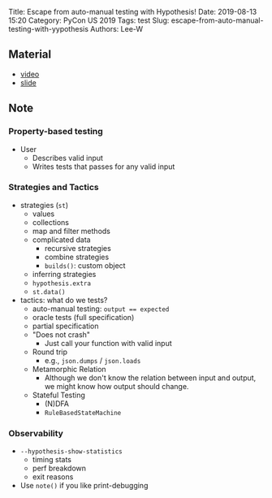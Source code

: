 Title: Escape from auto-manual testing with Hypothesis!
Date: 2019-08-13 15:20
Category: PyCon US 2019
Tags: test
Slug: escape-from-auto-manual-testing-with-yypothesis
Authors: Lee-W

## Material

* [video](https://www.youtube.com/watch?v=KcyGUVzL7HA)
* [slide](https://speakerdeck.com/pycon2019/zac-hatfield-dodds-escape-from-auto-manual-testing-with-hypothesis)

## Note

### Property-based testing

* User
    * Describes valid input
    * Writes tests that passes for any valid input

### Strategies and Tactics

* strategies (`st`)
    * values
    * collections
    * map and filter methods
    * complicated data
        * recursive strategies
        * combine strategies
        * `builds()`: custom object
    * inferring strategies
    * `hypothesis.extra`
    * `st.data()`
* tactics: what do we tests?
    * auto-manual testing: `output == expected`
    * oracle tests (full specification)
    * partial specification
    * "Does not crash"
        * Just call your function with valid input
    * Round trip
        * e.g., `json.dumps` / `json.loads`
    * Metamorphic Relation
        * Although we don't know the relation between input and output, we might know how output should change.
    * Stateful Testing
        * (N)DFA
        * `RuleBasedStateMachine`

### Observability

* `--hypothesis-show-statistics`
    * timing stats
    * perf breakdown
    * exit reasons
* Use `note()` if you like print-debugging
